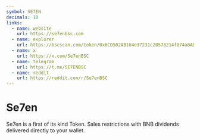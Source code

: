 ```yaml
---
symbol: SE7EN
decimals: 18
links:
  - name: website
    url: https://se7enbsc.com
  - name: explorer
    url: https://bscscan.com/token/0x6CD502AB164e37231c20578214f874a8ADbdC7c2
  - name: x
    url: https://x.com/Se7enBSC
  - name: telegram
    url: https://t.me/SE7ENBSC
  - name: reddit
    url: https://reddit.com/r/Se7enBSC
---
```


# Se7en

Se7en is a first of its kind Token. Sales restrictions with BNB dividends delivered directly to your wallet.
